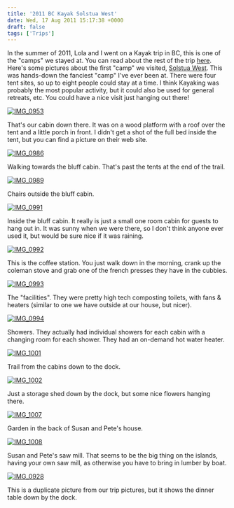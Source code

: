 ```yaml
---
title: '2011 BC Kayak Solstua West'
date: Wed, 17 Aug 2011 15:17:38 +0000
draft: false
tags: ['Trips']
---
```


In the summer of 2011, Lola and I went on a Kayak trip in BC, this is one of the "camps" we stayed at. You can read about the rest of the trip [here](http://02ccd16.netsolhost.com/wp1/?p=613 "2011 BC Kayak"). Here's some pictures about the first "camp" we visited, [Solstua West](http://www.solstuawest.com/). This was hands-down the fanciest "camp" I've ever been at. There were four tent sites, so up to eight people could stay at a time. I think Kayaking was probably the most popular activity, but it could also be used for general retreats, etc. You could have a nice visit just hanging out there!

[![IMG_0953](http://silverfiddle.smugmug.com/Travel/bckayak2011/i-qtNt77J/0/S/IMG0953-S.jpg "IMG_0953")](https://lmblevins.smugmug.com/Travel/Bckayak2011/i-dhFvkRF/A)

That's our cabin down there. It was on a wood platform with a roof over the tent and a little porch in front. I didn't get a shot of the full bed inside the tent, but you can find a picture on their web site.   

[![IMG_0986](http://silverfiddle.smugmug.com/Travel/bckayak2011/i-dbHHSjK/0/S/IMG0986-S.jpg "IMG_0986")](http://silverfiddle.smugmug.com/Travel/bckayak2011/18535909_m3RB8M#1430945995_dbHHSjK-A-LB "IMG_0986")

Walking towards the bluff cabin. That's past the tents at the end of the trail.

[![IMG_0989](http://silverfiddle.smugmug.com/Travel/bckayak2011/i-bmKmnmx/0/S/IMG0989-S.jpg "IMG_0989")](http://silverfiddle.smugmug.com/Travel/bckayak2011/18535909_m3RB8M#1430948059_bmKmnmx-A-LB "IMG_0989")

Chairs outside the bluff cabin.

[![IMG_0991](http://silverfiddle.smugmug.com/Travel/bckayak2011/i-GxsZs64/0/S/IMG0991-S.jpg "IMG_0991")](http://silverfiddle.smugmug.com/Travel/bckayak2011/18535909_m3RB8M#1430949151_GxsZs64-A-LB "IMG_0991")

Inside the bluff cabin. It really is just a small one room cabin for guests to hang out in. It was sunny when we were there, so I don't think anyone ever used it, but would be sure nice if it was raining.

[![IMG_0992](http://silverfiddle.smugmug.com/Travel/bckayak2011/i-mpWRcTq/0/S/IMG0992-S.jpg "IMG_0992")](http://silverfiddle.smugmug.com/Travel/bckayak2011/18535909_m3RB8M#1430950668_mpWRcTq-A-LB "IMG_0992")

This is the coffee station. You just walk down in the morning, crank up the coleman stove and grab one of the french presses they have in the cubbies.

[![IMG_0993](http://silverfiddle.smugmug.com/Travel/bckayak2011/i-TbKc4mf/0/S/IMG0993-S.jpg "IMG_0993")](http://silverfiddle.smugmug.com/Travel/bckayak2011/18535909_m3RB8M#1430952401_TbKc4mf-A-LB "IMG_0993")

The "facilities". They were pretty high tech composting toilets, with fans & heaters (similar to one we have outside at our house, but nicer).

[![IMG_0994](http://silverfiddle.smugmug.com/Travel/bckayak2011/i-zPrqsV3/0/S/IMG0994-S.jpg "IMG_0994")](http://silverfiddle.smugmug.com/Travel/bckayak2011/18535909_m3RB8M#1430954029_zPrqsV3-A-LB "IMG_0994")

Showers. They actually had individual showers for each cabin with a changing room for each shower. They had an on-demand hot water heater.

[![IMG_1001](http://silverfiddle.smugmug.com/Travel/bckayak2011/i-WbHX8ck/0/S/IMG1001-S.jpg "IMG_1001")](http://silverfiddle.smugmug.com/Travel/bckayak2011/18535909_m3RB8M#1430957956_WbHX8ck-A-LB "IMG_1001")

Trail from the cabins down to the dock.

[![IMG_1002](http://silverfiddle.smugmug.com/Travel/bckayak2011/i-XdmtHNC/0/S/IMG1002-S.jpg "IMG_1002")](http://silverfiddle.smugmug.com/Travel/bckayak2011/18535909_m3RB8M#1430959603_XdmtHNC-A-LB "IMG_1002")

Just a storage shed down by the dock, but some nice flowers hanging there.

[![IMG_1007](http://silverfiddle.smugmug.com/Travel/bckayak2011/i-kMMc6z5/0/S/IMG1007-S.jpg "IMG_1007")](http://silverfiddle.smugmug.com/Travel/bckayak2011/18535909_m3RB8M#1430961777_kMMc6z5-A-LB "IMG_1007")

Garden in the back of Susan and Pete's house.

[![IMG_1008](http://silverfiddle.smugmug.com/Travel/bckayak2011/i-NVtBFz5/0/S/IMG1008-S.jpg "IMG_1008")](http://silverfiddle.smugmug.com/Travel/bckayak2011/18535909_m3RB8M#1430963351_NVtBFz5-A-LB "IMG_1008")

Susan and Pete's saw mill. That seems to be the big thing on the islands, having your own saw mill, as otherwise you have to bring in lumber by boat.

[![IMG_0928](http://silverfiddle.smugmug.com/Travel/bckayak2011/i-LKstVjD/0/S/IMG0928-S.jpg "IMG_0928")](http://silverfiddle.smugmug.com/Travel/bckayak2011/18535909_m3RB8M#1430927431_LKstVjD-A-LB "IMG_0928")

This is a duplicate picture from our trip pictures, but it shows the dinner table down by the dock.
